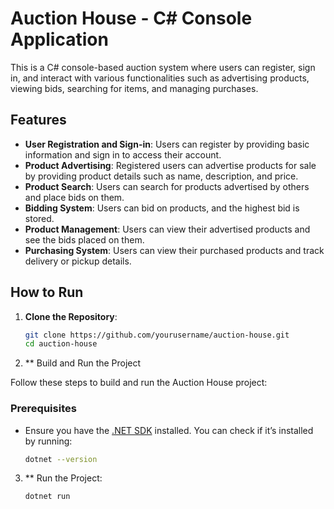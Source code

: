 # Auction House - C# Console Application

This is a C# console-based auction system where users can register, sign in, and interact with various functionalities such as advertising products, viewing bids, searching for items, and managing purchases.

## Features

- **User Registration and Sign-in**: Users can register by providing basic information and sign in to access their account.
- **Product Advertising**: Registered users can advertise products for sale by providing product details such as name, description, and price.
- **Product Search**: Users can search for products advertised by others and place bids on them.
- **Bidding System**: Users can bid on products, and the highest bid is stored.
- **Product Management**: Users can view their advertised products and see the bids placed on them.
- **Purchasing System**: Users can view their purchased products and track delivery or pickup details.

## How to Run

1. **Clone the Repository**:
   ```bash
   git clone https://github.com/yourusername/auction-house.git
   cd auction-house

2. ** Build and Run the Project

Follow these steps to build and run the Auction House project:

### Prerequisites

- Ensure you have the [.NET SDK](https://dotnet.microsoft.com/download) installed. You can check if it’s installed by running:
  ```bash
  dotnet --version
3. ** Run the Project:
   ```bash
   dotnet run
